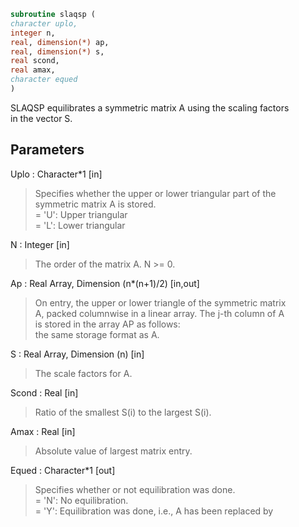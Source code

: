 ```fortran  
subroutine slaqsp (  
character uplo,  
integer n,  
real, dimension(*) ap,  
real, dimension(*) s,  
real scond,  
real amax,  
character equed  
)  
```  
  
SLAQSP equilibrates a symmetric matrix A using the scaling factors  
in the vector S.  
  
## Parameters  
Uplo : Character*1 [in]  
> Specifies whether the upper or lower triangular part of the  
> symmetric matrix A is stored.  
> = 'U':  Upper triangular  
> = 'L':  Lower triangular  
  
N : Integer [in]  
> The order of the matrix A.  N >= 0.  
  
Ap : Real Array, Dimension (n*(n+1)/2) [in,out]  
> On entry, the upper or lower triangle of the symmetric matrix  
> A, packed columnwise in a linear array.  The j-th column of A  
> is stored in the array AP as follows:  
> the same storage format as A.  
  
S : Real Array, Dimension (n) [in]  
> The scale factors for A.  
  
Scond : Real [in]  
> Ratio of the smallest S(i) to the largest S(i).  
  
Amax : Real [in]  
> Absolute value of largest matrix entry.  
  
Equed : Character*1 [out]  
> Specifies whether or not equilibration was done.  
> = 'N':  No equilibration.  
> = 'Y':  Equilibration was done, i.e., A has been replaced by  
  
